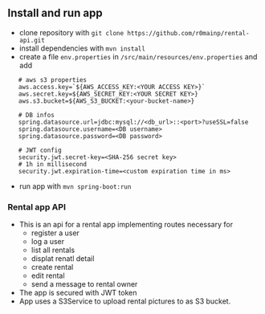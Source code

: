 ## Install and run app

- clone repository with `git clone https://github.com/r0mainp/rental-api.git`
- install dependencies with `mvn install`
- create a file `env.properties` in `/src/main/resources/env.properties` and add

 ```
    # aws s3 properties
    aws.access.key=`${AWS_ACCESS_KEY:<YOUR ACCESS KEY>}`
    aws.secret.key=${AWS_SECRET_KEY:<YOUR SECRET KEY>}
    aws.s3.bucket=${AWS_S3_BUCKET:<your-bucket-name>}
    
    # DB infos
    spring.datasource.url=jdbc:mysql://<db_url>::<port>?useSSL=false
    spring.datasource.username=<DB username>
    spring.datasource.password=<DB password>
    
    # JWT config
    security.jwt.secret-key=<SHA-256 secret key>
    # 1h in millisecond
    security.jwt.expiration-time=<custom expiration time in ms>
```

- run app with `mvn spring-boot:run`


### Rental app API

- This is an api for a rental app implementing routes necessary for
    - register a user
    - log a user
    - list all rentals
    - displat renatl detail
    - create rental
    - edit rental
    - send a message to rental owner
- The app is secured with JWT token
- App uses a S3Service to upload rental pictures to as S3 bucket.